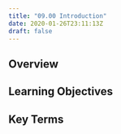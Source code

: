 ```yaml
---
title: "09.00 Introduction"
date: 2020-01-26T23:11:13Z
draft: false
---
```


## Overview

## Learning Objectives

## Key Terms
